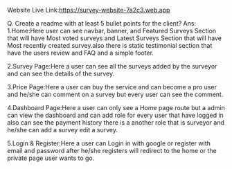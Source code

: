Website Live Link:https://survey-website-7a2c3.web.app

Q. Create a readme with at least 5 bullet points for the client?
Ans:
1.Home:Here user can see navbar, banner, and Featured Surveys Section that will have Most voted surveys and Latest Surveys Section that will have Most recently created survey.also there is static testimonial section that have the users review and FAQ and a simple footer.

2.Survey Page:Here a user can see all the surveys added by the surveyor and can see the details of the survey.

3.Price Page:Here a user can buy the service and can become a pro user and he/she can comment on a survey but every user can see the comment.

4.Dashboard Page:Here a user can only see a Home page route but a admin can view the dashboard and can add role for every user that have logged in also can see the payment history there is a another role that is surveyor and he/she can add a survey edit a survey.

5.Login & Register:Here a user can Login in with google or register with email and password after he/she registers will redirect to the home or the private page user wants to go.